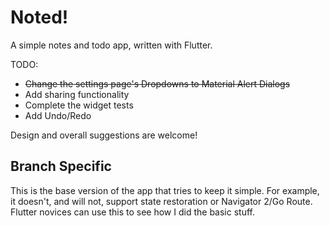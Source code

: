 # Noted!

A simple notes and todo app, written with Flutter.

TODO:
- ~~Change the settings page's Dropdowns to Material Alert Dialogs~~
- Add sharing functionality
- Complete the widget tests
- Add Undo/Redo

Design and overall suggestions are welcome!

## Branch Specific

This is the base version of the app that tries to keep it simple. For example, it doesn't, and will not, support state restoration or Navigator 2/Go Route. Flutter novices can use this to see how I did the basic stuff.
